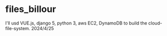 # files_billour
I'll usd VUE.js, django 5, python 3, aws EC2, DynamoDB to build the cloud-file-system. 2024/4/25

